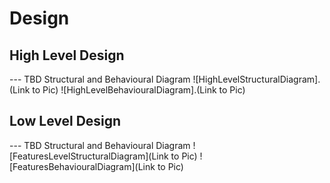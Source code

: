 # Design

## High Level Design 

--- TBD Structural and Behavioural Diagram
![HighLevelStructuralDiagram].(Link to Pic)
![HighLevelBehaviouralDiagram].(Link to Pic)

## Low Level Design 

--- TBD Structural and Behavioural Diagram
![FeaturesLevelStructuralDiagram](Link to Pic)
![FeaturesBehaviouralDiagram](Link to Pic)
